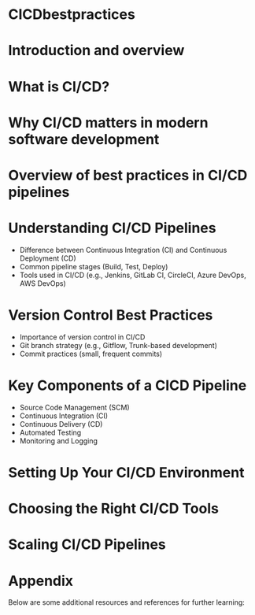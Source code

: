 # CICDbestpractices
# Introduction and overview
# What is CI/CD?
# Why CI/CD matters in modern software development
# Overview of best practices in CI/CD pipelines
# Understanding CI/CD Pipelines
  * Difference between Continuous Integration (CI) and Continuous Deployment (CD)
  * Common pipeline stages (Build, Test, Deploy)
  * Tools used in CI/CD (e.g., Jenkins, GitLab CI, CircleCI, Azure DevOps, AWS DevOps)
# Version Control Best Practices
 * Importance of version control in CI/CD
 * Git branch strategy (e.g., Gitflow, Trunk-based development)
 * Commit practices (small, frequent commits)
# Key Components of a CICD Pipeline
 * Source Code Management (SCM)
  * Continuous Integration (CI)
  * Continuous Delivery (CD)
  * Automated Testing
  * Monitoring and Logging
# Setting Up Your CI/CD Environment
# Choosing the Right CI/CD Tools
# Scaling CI/CD Pipelines
# Appendix
Below are some additional resources and references for further learning: <br/>
